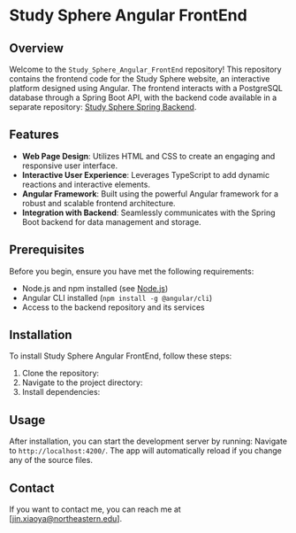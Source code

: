 # Study Sphere Angular FrontEnd

## Overview
Welcome to the `Study_Sphere_Angular_FrontEnd` repository! This repository contains the frontend code for the Study Sphere website, an interactive platform designed using Angular. The frontend interacts with a PostgreSQL database through a Spring Boot API, with the backend code available in a separate repository: [Study Sphere Spring Backend](https://github.com/XiaoyangJin/Study_Sphere_Spring_BackEnd).

## Features
- **Web Page Design**: Utilizes HTML and CSS to create an engaging and responsive user interface.
- **Interactive User Experience**: Leverages TypeScript to add dynamic reactions and interactive elements.
- **Angular Framework**: Built using the powerful Angular framework for a robust and scalable frontend architecture.
- **Integration with Backend**: Seamlessly communicates with the Spring Boot backend for data management and storage.

## Prerequisites
Before you begin, ensure you have met the following requirements:
- Node.js and npm installed (see [Node.js](https://nodejs.org/))
- Angular CLI installed (`npm install -g @angular/cli`)
- Access to the backend repository and its services

## Installation
To install Study Sphere Angular FrontEnd, follow these steps:
1. Clone the repository: 
2. Navigate to the project directory:
3. Install dependencies:

## Usage
After installation, you can start the development server by running:
Navigate to `http://localhost:4200/`. The app will automatically reload if you change any of the source files.

## Contact
If you want to contact me, you can reach me at [jin.xiaoya@northeastern.edu].

